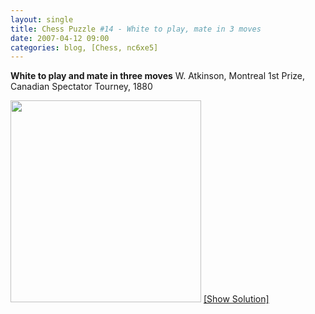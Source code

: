 ```yaml
---
layout: single
title: Chess Puzzle #14 - White to play, mate in 3 moves
date: 2007-04-12 09:00
categories: blog, [Chess, nc6xe5]
---
```

<strong>White to play and mate in three moves</strong>
W. Atkinson, Montreal 1st Prize, Canadian Spectator Tourney, 1880

<a href="/?p=173">
<img src="http://www.abluestar.com/scripts/chess_image.php?ff=1b6/5p1B/pPNp1R1r/Pk2p3/4N2P/Q3p3/3nP3/3KB3" height="323" width="305" /></a>
<!--more--><a href="javascript:ReverseContentDisplay('chess_solution')">[Show Solution]</a>
<p id="chess_solution" style="clear: both; padding: 5px; display: none">1. Bf5 Ktb1 2. Ktxe5 or Ktxe4 2. Bxe4</p>


